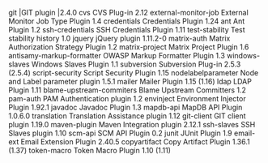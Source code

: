 git                       |GIT plugin                           |2.4.0
cvs                       CVS Plug-in                          2.12
external-monitor-job      External Monitor Job Type Plugin     1.4
credentials               Credentials Plugin                   1.24
ant                       Ant Plugin                           1.2
ssh-credentials           SSH Credentials Plugin               1.11
test-stability            Test stability history               1.0
jquery                    jQuery plugin                        1.11.2-0
matrix-auth               Matrix Authorization Strategy Plugin 1.2
matrix-project            Matrix Project Plugin                1.6
antisamy-markup-formatter OWASP Markup Formatter Plugin        1.3
windows-slaves            Windows Slaves Plugin                1.1
subversion                Subversion Plug-in                   2.5.3 (2.5.4)
script-security           Script Security Plugin               1.15
nodelabelparameter        Node and Label parameter plugin      1.5.1
mailer                    Mailer Plugin                        1.15 (1.16)
ldap                      LDAP Plugin                          1.11
blame-upstream-commiters  Blame Upstream Committers            1.2
pam-auth                  PAM Authentication plugin            1.2
envinject                 Environment Injector Plugin          1.92.1
javadoc                   Javadoc Plugin                       1.3
mapdb-api                 MapDB API Plugin                     1.0.6.0
translation               Translation Assistance plugin        1.12
git-client                GIT client plugin                    1.19.0
maven-plugin              Maven Integration plugin             2.12.1
ssh-slaves                SSH Slaves plugin                    1.10
scm-api                   SCM API Plugin                       0.2
junit                     JUnit Plugin                         1.9
email-ext                 Email Extension Plugin               2.40.5
copyartifact              Copy Artifact Plugin                 1.36.1 (1.37)
token-macro               Token Macro Plugin                   1.10 (1.11)
